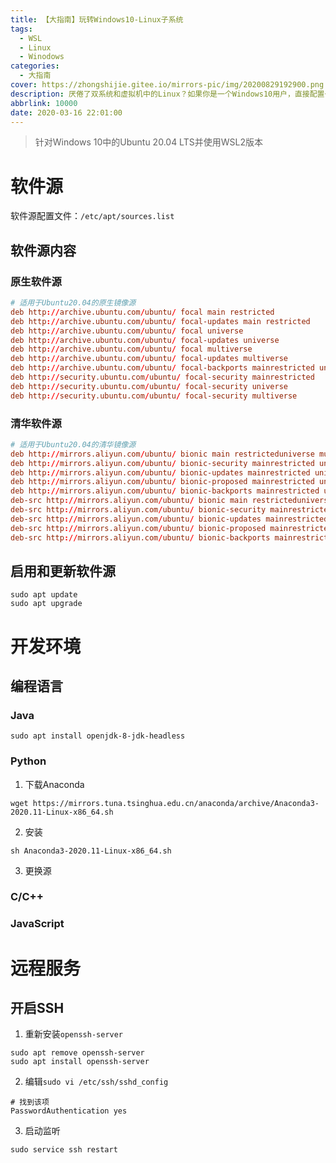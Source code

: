 ```yaml
---
title: 【大指南】玩转Windows10-Linux子系统
tags:
  - WSL
  - Linux
  - Winodows
categories:
  - 大指南
cover: https://zhongshijie.gitee.io/mirrors-pic/img/20200829192900.png
description: 厌倦了双系统和虚拟机中的Linux？如果你是一个Windows10用户，直接配置一个Linux子系统不是更爽吗？一起探索一下如何让WSL更畅快好用吧~
abbrlink: 10000
date: 2020-03-16 22:01:00
---
```


> 针对Windows 10中的Ubuntu 20.04 LTS并使用WSL2版本

# 软件源
软件源配置文件：`/etc/apt/sources.list`
## 软件源内容
### 原生软件源
```conf
# 适用于Ubuntu20.04的原生镜像源
deb http://archive.ubuntu.com/ubuntu/ focal main restricted
deb http://archive.ubuntu.com/ubuntu/ focal-updates main restricted
deb http://archive.ubuntu.com/ubuntu/ focal universe
deb http://archive.ubuntu.com/ubuntu/ focal-updates universe
deb http://archive.ubuntu.com/ubuntu/ focal multiverse
deb http://archive.ubuntu.com/ubuntu/ focal-updates multiverse
deb http://archive.ubuntu.com/ubuntu/ focal-backports mainrestricted universe multiverse
deb http://security.ubuntu.com/ubuntu/ focal-security mainrestricted
deb http://security.ubuntu.com/ubuntu/ focal-security universe
deb http://security.ubuntu.com/ubuntu/ focal-security multiverse
```
### 清华软件源
```conf
# 适用于Ubuntu20.04的清华镜像源
deb http://mirrors.aliyun.com/ubuntu/ bionic main restricteduniverse multiverse
deb http://mirrors.aliyun.com/ubuntu/ bionic-security mainrestricted universe multiverse
deb http://mirrors.aliyun.com/ubuntu/ bionic-updates mainrestricted universe multiverse
deb http://mirrors.aliyun.com/ubuntu/ bionic-proposed mainrestricted universe multiverse
deb http://mirrors.aliyun.com/ubuntu/ bionic-backports mainrestricted universe multiverse
deb-src http://mirrors.aliyun.com/ubuntu/ bionic main restricteduniverse multiverse
deb-src http://mirrors.aliyun.com/ubuntu/ bionic-security mainrestricted universe multiverse
deb-src http://mirrors.aliyun.com/ubuntu/ bionic-updates mainrestricted universe multiverse
deb-src http://mirrors.aliyun.com/ubuntu/ bionic-proposed mainrestricted universe multiverse
deb-src http://mirrors.aliyun.com/ubuntu/ bionic-backports mainrestricted universe multiverse
```
## 启用和更新软件源
```shell
sudo apt update
sudo apt upgrade
```

# 开发环境
## 编程语言
### Java
```shell
sudo apt install openjdk-8-jdk-headless
```

### Python
1. 下载Anaconda
```shell
wget https://mirrors.tuna.tsinghua.edu.cn/anaconda/archive/Anaconda3-2020.11-Linux-x86_64.sh
```
2. 安装
```shell
sh Anaconda3-2020.11-Linux-x86_64.sh
```
3. 更换源

### C/C++

### JavaScript

# 远程服务
## 开启SSH
1. 重新安装`openssh-server`
```shell
sudo apt remove openssh-server
sudo apt install openssh-server
```

2. 编辑`sudo vi /etc/ssh/sshd_config`
```shell
# 找到该项
PasswordAuthentication yes
```

3. 启动监听
```shell
sudo service ssh restart
```
